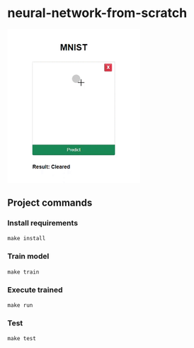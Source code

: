 # neural-network-from-scratch

<img src="files/demo.gif" alt="demo_result" width="300"></img>

## Project commands

### Install requirements
```
make install
```

### Train model
```
make train
```

### Execute trained
```
make run
```

### Test
```
make test
```
